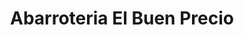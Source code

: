 ---
title: "Abarroteria El Buen Precio"
url: /san-jose-pinula/abarroteria-el-buen-precio/
shop: quiosco
---